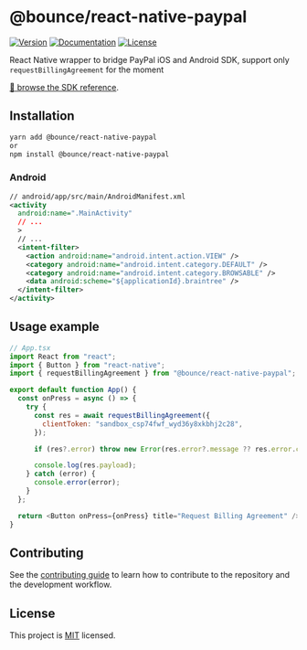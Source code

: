 # @bounce/react-native-paypal

[![Version](https://img.shields.io/npm/v/@bounce/react-native-paypal.svg)](https://www.npmjs.com/package/@bounce/react-native-paypal) [![Documentation](https://img.shields.io/badge/documentation-yes-brightgreen.svg)](https://github.com/Bounceapp/react-native-paypal#readme) [![License](https://img.shields.io/github/license/stripe/stripe-react-native)](https://github.com/Bounceapp/react-native-paypal/blob/master/LICENSE)

React Native wrapper to bridge PayPal iOS and Android SDK,
support only `requestBillingAgreement` for the moment

[📘 browse the SDK reference](https://usebounce.com).

## Installation

```sh
yarn add @bounce/react-native-paypal
or
npm install @bounce/react-native-paypal
```

### Android

```xml
// android/app/src/main/AndroidManifest.xml
<activity
  android:name=".MainActivity"
  // ...
  >
  // ...
  <intent-filter>
    <action android:name="android.intent.action.VIEW" />
    <category android:name="android.intent.category.DEFAULT" />
    <category android:name="android.intent.category.BROWSABLE" />
    <data android:scheme="${applicationId}.braintree" />
  </intent-filter>
</activity>
```

## Usage example

```js
// App.tsx
import React from "react";
import { Button } from "react-native";
import { requestBillingAgreement } from "@bounce/react-native-paypal";

export default function App() {
  const onPress = async () => {
    try {
      const res = await requestBillingAgreement({
        clientToken: "sandbox_csp74fwf_wyd36y8xkbhj2c28",
      });

      if (res?.error) throw new Error(res.error?.message ?? res.error.code);

      console.log(res.payload);
    } catch (error) {
      console.error(error);
    }
  };

  return <Button onPress={onPress} title="Request Billing Agreement" />;
}
```

## Contributing

See the [contributing guide](CONTRIBUTING.md) to learn how to contribute to the repository and the development workflow.

## License

This project is [MIT](https://img.shields.io/github/license/stripe/stripe-react-native) licensed.
